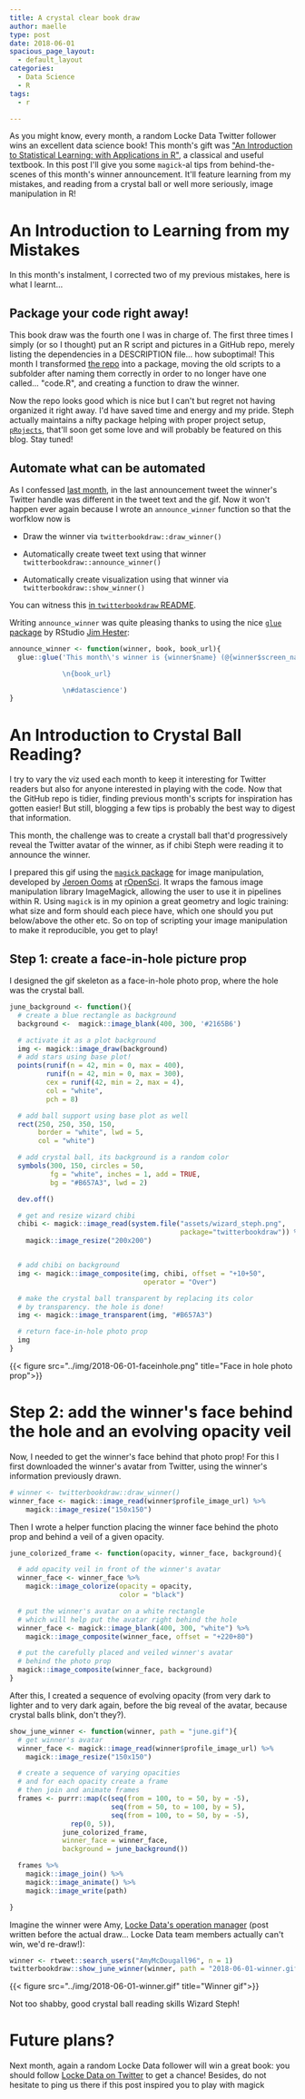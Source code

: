 ```yaml
---
title: A crystal clear book draw
author: maelle
type: post
date: 2018-06-01
spacious_page_layout:
  - default_layout
categories:
  - Data Science
  - R
tags:
  - r

---
```


As you might know, every month, a random Locke Data Twitter follower wins an excellent data science book! This month's gift was ["An Introduction to Statistical Learning: with Applications in R"](http://geni.us/introtostatslearning), a classical and useful textbook. In this post I'll give you some `magick`-al tips from behind-the-scenes of this month's winner announcement. It'll feature learning from my mistakes, and reading from a crystal ball or well more seriously, image manipulation in R!


# An Introduction to Learning from my Mistakes

In this month's instalment, I corrected two of my previous mistakes, here is what I learnt...

## Package your code right away!

This book draw was the fourth one I was in charge of. The first three times I simply (or so I thought) put an R script and pictures in a GitHub repo, merely listing the dependencies in a DESCRIPTION file... how suboptimal! This month I transformed [the repo](https://github.com/lockedata/twitterbookdraw) into a package, moving the old scripts to a subfolder after naming them correctly in order to no longer have one called... "code.R", and creating a function to draw the winner.

Now the repo looks good which is nice but I can't but regret not having organized it right away. I'd have saved time and energy and my pride. Steph actually maintains a nifty package helping with proper project setup, [`pRojects`](https://github.com/lockedata/pRojects), that'll soon get some love and will probably be featured on this blog. Stay tuned!

## Automate what can be automated

As I confessed [last month](https://itsalocke.com/blog/a-particles-arly-fun-book-draw/), in the last announcement tweet the winner's Twitter handle was different in the tweet text and the gif. Now it won't happen ever again because I wrote an `announce_winner` function so that the worfklow now is

* Draw the winner via `twitterbookdraw::draw_winner()`

* Automatically create tweet text using that winner `twitterbookdraw::announce_winner()`

* Automatically create visualization using that winner via  `twitterbookdraw::show_winner()`

You can witness this [in `twitterbookdraw` README](https://github.com/lockedata/twitterbookdraw#2018-06-01).

Writing `announce_winner` was quite pleasing thanks to using the nice [`glue` package](https://github.com/tidyverse/glue) by RStudio [Jim Hester](http://www.jimhester.com/):

```r
announce_winner <- function(winner, book, book_url){
  glue::glue('This month\'s winner is {winner$name} (@{winner$screen_name})! DM us to receive "{book}"!

             \n{book_url}

             \n#datascience')
}

```

# An Introduction to Crystal Ball Reading?

I try to vary the viz used each month to keep it interesting for Twitter readers but also for anyone interested in playing with the code. Now that the GitHub repo is tidier, finding previous month's scripts for inspiration has gotten easier! But still, blogging a few tips is probably the best way to digest that information.

This month, the challenge was to create a crystall ball that'd progressively reveal the Twitter avatar of the winner, as if chibi Steph were reading it to announce the winner. 

I prepared this gif using the [`magick` package](https://cran.r-project.org/web/packages/magick/vignettes/intro.html) for image manipulation, developed by [Jeroen Ooms](https://github.com/jeroen) at [rOpenSci](https://ropensci.org/). It wraps the famous image manipulation library ImageMagick, allowing the user to use it in pipelines within R. Using `magick` is in my opinion a great geometry and logic training: what size and form should each piece have, which one should you put below/above the other etc. So on top of scripting your image manipulation to make it reproducible, you get to play!

## Step 1: create a face-in-hole picture prop

I designed the gif skeleton as a face-in-hole photo prop, where the hole was the crystal ball.

```r
june_background <- function(){
  # create a blue rectangle as background
  background <-  magick::image_blank(400, 300, '#2165B6')

  # activate it as a plot background
  img <- magick::image_draw(background)
  # add stars using base plot!
  points(runif(n = 42, min = 0, max = 400),
         runif(n = 42, min = 0, max = 300),
         cex = runif(42, min = 2, max = 4),
         col = "white",
         pch = 8)

  # add ball support using base plot as well
  rect(250, 250, 350, 150,
       border = "white", lwd = 5,
       col = "white")

  # add crystal ball, its background is a random color
  symbols(300, 150, circles = 50,
          fg = "white", inches = 1, add = TRUE,
          bg = "#B657A3", lwd = 2)

  dev.off()

  # get and resize wizard chibi
  chibi <- magick::image_read(system.file("assets/wizard_steph.png",
                                          package="twitterbookdraw")) %>%
    magick::image_resize("200x200")


  # add chibi on background
  img <- magick::image_composite(img, chibi, offset = "+10+50",
                                 operator = "Over")

  # make the crystal ball transparent by replacing its color
  # by transparency. the hole is done!
  img <- magick::image_transparent(img, "#B657A3")

  # return face-in-hole photo prop
  img
}
```

{{< figure src="../img/2018-06-01-faceinhole.png" title="Face in hole photo prop">}} 

# Step 2: add the winner's face behind the hole and an evolving opacity veil

Now, I needed to get the winner's face behind that photo prop! For this I first downloaded the winner's avatar from Twitter, using the winner's information previously drawn.

```r
# winner <- twitterbookdraw::draw_winner()
winner_face <- magick::image_read(winner$profile_image_url) %>%
    magick::image_resize("150x150")
```

Then I wrote a helper function placing the winner face behind the photo prop and behind a veil of a given opacity.

```r
june_colorized_frame <- function(opacity, winner_face, background){

  # add opacity veil in front of the winner's avatar
  winner_face <- winner_face %>%
    magick::image_colorize(opacity = opacity,
                           color = "black")

  # put the winner's avatar on a white rectangle
  # which will help put the avatar right behind the hole
  winner_face <- magick::image_blank(400, 300, "white") %>%
    magick::image_composite(winner_face, offset = "+220+80")

  # put the carefully placed and veiled winner's avatar
  # behind the photo prop
  magick::image_composite(winner_face, background)
}
```

After this, I created a sequence of evolving opacity (from very dark to lighter and to very dark again, before the big reveal of the avatar, because crystal balls blink, don't they?).

```r
show_june_winner <- function(winner, path = "june.gif"){
  # get winner's avatar
  winner_face <- magick::image_read(winner$profile_image_url) %>%
    magick::image_resize("150x150")

  # create a sequence of varying opacities
  # and for each opacity create a frame
  # then join and animate frames
  frames <- purrr::map(c(seq(from = 100, to = 50, by = -5),
                         seq(from = 50, to = 100, by = 5),
                         seq(from = 100, to = 50, by = -5),
               rep(0, 5)),
             june_colorized_frame,
             winner_face = winner_face,
             background = june_background())

  frames %>%
    magick::image_join() %>%
    magick::image_animate() %>%
    magick::image_write(path)

}
```

Imagine the winner were Amy, [Locke Data's operation manager](https://twitter.com/AmyMcDougall96) (post written before the actual draw... Locke Data team members actually can't win, we'd re-draw!):

```r
winner <- rtweet::search_users("AmyMcDougall96", n = 1)
twitterbookdraw::show_june_winner(winner, path = "2018-06-01-winner.gif")
```
{{< figure src="../img/2018-06-01-winner.gif" title="Winner gif">}} 

Not too shabby, good crystal ball reading skills Wizard Steph!

# Future plans?

Next month, again a random Locke Data follower will win a great book: you should follow [Locke Data on Twitter](https://twitter.com/LockeData) to get a chance! Besides, do not hesitate to ping us there if this post inspired you to play with magick
